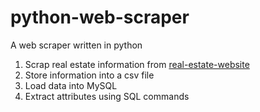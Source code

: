 # python-web-scraper
A web scraper written in python

1. Scrap real estate information from [real-estate-website](https://www.pythonhow.com/real-estate/rock-springs-wy/LCWYROCKSPRINGS)
2. Store information into a csv file
3. Load data into MySQL
4. Extract attributes using SQL commands
